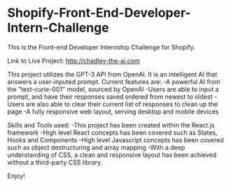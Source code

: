 # Shopify-Front-End-Developer-Intern-Challenge
This is the Front-end Developer Internship Challenge for Shopify.

Link to Live Project: http://chadley-the-ai.com

This project utilizes the GPT-3 API from OpenAI. It is an intelligent AI that answers a user-inputed prompt.
Current features are:
  -A powerful AI from the "text-curie-001" model, sourced by OpenAI
  -Users are able to input a prompt, and have their responses saved ordered from newest to oldest
  -Users are also able to clear their current list of responses to clean up the page
  -A fully responsive web layout, serving desktop and mobile devices
  
Skills and Tools used:
  -This project has been created within the React.js framework
  -High level React concepts has been covered such as States, Hooks and Components
  -High level Javascript concepts has been covered such as object destructuring and array mapping
  -With a deep understanding of CSS, a clean and responsive layout has been achieved without a third-party CSS library.
  
 Enjoy!
